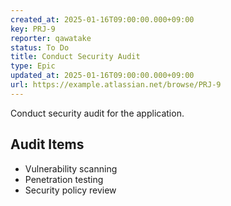 ```yaml
---
created_at: 2025-01-16T09:00:00.000+09:00
key: PRJ-9
reporter: qawatake
status: To Do
title: Conduct Security Audit
type: Epic
updated_at: 2025-01-16T09:00:00.000+09:00
url: https://example.atlassian.net/browse/PRJ-9
---
```


Conduct security audit for the application.

## Audit Items
- Vulnerability scanning
- Penetration testing
- Security policy review